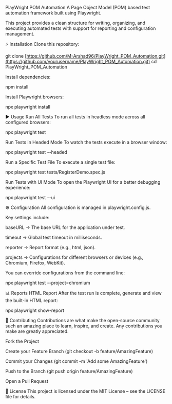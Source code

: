PlayWright POM Automation
A Page Object Model (POM) based test automation framework built using Playwright.

This project provides a clean structure for writing, organizing, and executing automated tests with support for reporting and configuration management.


⚡ Installation
Clone this repository:

git clone [https://github.com/M-Arshad96/PlayWright_POM_Automation.git](https://github.com/yourusername/PlayWright_POM_Automation.git)
cd PlayWright_POM_Automation

Install dependencies:

npm install

Install Playwright browsers:

npx playwright install

▶️ Usage
Run All Tests
To run all tests in headless mode across all configured browsers:

npx playwright test

Run Tests in Headed Mode
To watch the tests execute in a browser window:

npx playwright test --headed

Run a Specific Test File
To execute a single test file:

npx playwright test tests/RegisterDemo.spec.js

Run Tests with UI Mode
To open the Playwright UI for a better debugging experience:

npx playwright test --ui

⚙️ Configuration
All configuration is managed in playwright.config.js.

Key settings include:

baseURL → The base URL for the application under test.

timeout → Global test timeout in milliseconds.

reporter → Report format (e.g., html, json).

projects → Configurations for different browsers or devices (e.g., Chromium, Firefox, WebKit).

You can override configurations from the command line:

npx playwright test --project=chromium

📊 Reports
HTML Report
After the test run is complete, generate and view the built-in HTML report:

npx playwright show-report

🤝 Contributing
Contributions are what make the open-source community such an amazing place to learn, inspire, and create. Any contributions you make are greatly appreciated.

Fork the Project

Create your Feature Branch (git checkout -b feature/AmazingFeature)

Commit your Changes (git commit -m 'Add some AmazingFeature')

Push to the Branch (git push origin feature/AmazingFeature)

Open a Pull Request

📜 License
This project is licensed under the MIT License – see the LICENSE file for details.

